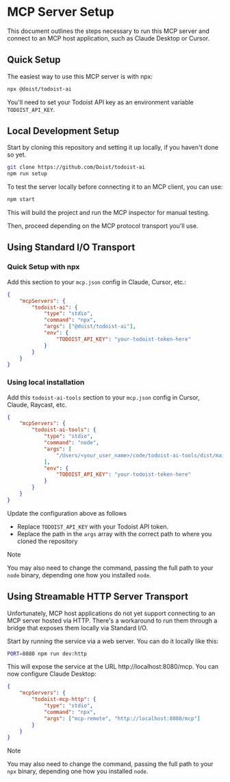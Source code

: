 # MCP Server Setup

This document outlines the steps necessary to run this MCP server and connect to an MCP host application, such as Claude Desktop or Cursor.

## Quick Setup

The easiest way to use this MCP server is with npx:

```bash
npx @doist/todoist-ai
```

You'll need to set your Todoist API key as an environment variable `TODOIST_API_KEY`.

## Local Development Setup

Start by cloning this repository and setting it up locally, if you haven't done so yet.

```sh
git clone https://github.com/Doist/todoist-ai
npm run setup
```

To test the server locally before connecting it to an MCP client, you can use:

```sh
npm start
```

This will build the project and run the MCP inspector for manual testing.

Then, proceed depending on the MCP protocol transport you'll use.

## Using Standard I/O Transport

### Quick Setup with npx

Add this section to your `mcp.json` config in Claude, Cursor, etc.:

```json
{
    "mcpServers": {
        "todoist-ai": {
            "type": "stdio",
            "command": "npx",
            "args": ["@doist/todoist-ai"],
            "env": {
                "TODOIST_API_KEY": "your-todoist-token-here"
            }
        }
    }
}
```

### Using local installation

Add this `todoist-ai-tools` section to your `mcp.json` config in Cursor, Claude, Raycast, etc.

```json
{
    "mcpServers": {
        "todoist-ai-tools": {
            "type": "stdio",
            "command": "node",
            "args": [
                "/Users/<your_user_name>/code/todoist-ai-tools/dist/main.js"
            ],
            "env": {
                "TODOIST_API_KEY": "your-todoist-token-here"
            }
        }
    }
}
```

Update the configuration above as follows

- Replace `TODOIST_API_KEY` with your Todoist API token.
- Replace the path in the `args` array with the correct path to where you cloned the repository

> [!NOTE]
> You may also need to change the command, passing the full path to your `node` binary, depending one how you installed `node`.

## Using Streamable HTTP Server Transport

Unfortunately, MCP host applications do not yet support connecting to an MCP server hosted via HTTP. There's a workaround to run them through a bridge that exposes them locally via Standard I/O.

Start by running the service via a web server. You can do it locally like this:

```sh
PORT=8080 npm run dev:http
```

This will expose the service at the URL http://localhost:8080/mcp. You can now configure Claude Desktop:

```json
{
	"mcpServers": {
		"todoist-mcp-http": {
            "type": "stdio",
			"command": "npx",
			"args": ["mcp-remote", "http://localhost:8080/mcp"]
		}
	}
}
```

> [!NOTE]
> You may also need to change the command, passing the full path to your `npx` binary, depending one how you installed `node`.
